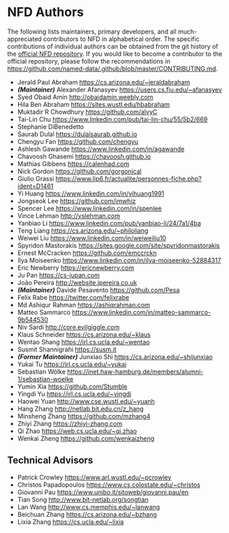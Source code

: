 # NFD Authors

The following lists maintainers, primary developers, and all much-appreciated contributors to NFD in alphabetical order.
The specific contributions of individual authors can be obtained from the git history of the [official NFD repository](https://github.com/named-data/NFD).
If you would like to become a contributor to the official repository, please follow the recommendations in <https://github.com/named-data/.github/blob/master/CONTRIBUTING.md>.

* Jerald Paul Abraham <https://cs.arizona.edu/~jeraldabraham>
* ***(Maintainer)*** Alexander Afanasyev <https://users.cs.fiu.edu/~afanasyev>
* Syed Obaid Amin <http://obaidamin.weebly.com>
* Hila Ben Abraham <https://sites.wustl.edu/hbabraham>
* Muktadir R Chowdhury <https://github.com/alvyC>
* Tai-Lin Chu <https://www.linkedin.com/pub/tai-lin-chu/55/5b2/669>
* Stephanie DiBenedetto
* Saurab Dulal <https://dulalsaurab.github.io>
* Chengyu Fan <https://github.com/chengyu>
* Ashlesh Gawande <https://www.linkedin.com/in/agawande>
* Chavoosh Ghasemi <https://chavoosh.github.io>
* Mathias Gibbens <https://calenhad.com>
* Nick Gordon <https://github.com/gorgonical>
* Giulio Grassi <https://www.lip6.fr/actualite/personnes-fiche.php?ident=D1461>
* Yi Huang <https://www.linkedin.com/in/yihuang1991>
* Jongseok Lee <https://github.com/imwhiz>
* Spencer Lee <https://www.linkedin.com/in/spenlee>
* Vince Lehman <http://vslehman.com>
* Yanbiao Li <https://www.linkedin.com/pub/yanbiao-li/24/7a1/4ba>
* Teng Liang <https://cs.arizona.edu/~philoliang>
* Weiwei Liu <https://www.linkedin.com/in/weiweiliu10>
* Spyridon Mastorakis <https://sites.google.com/site/spyridonmastorakis>
* Ernest McCracken <https://github.com/emccrckn>
* Ilya Moiseenko <https://www.linkedin.com/in/ilya-moiseenko-52884317>
* Eric Newberry <https://ericnewberry.com>
* Ju Pan <https://cs-jupan.com>
* João Pereira <http://website.jpereira.co.uk>
* ***(Maintainer)*** Davide Pesavento <https://github.com/Pesa>
* Felix Rabe <https://twitter.com/felixrabe>
* Md Ashiqur Rahman <https://ashiqrahman.com>
* Matteo Sammarco <https://www.linkedin.com/in/matteo-sammarco-9b544530>
* Niv Sardi <http://core.evilgiggle.com>
* Klaus Schneider <https://cs.arizona.edu/~klaus>
* Wentao Shang <https://irl.cs.ucla.edu/~wentao>
* Susmit Shannigrahi <https://susm.it>
* ***(Former Maintainer)*** Junxiao Shi <https://cs.arizona.edu/~shijunxiao>
* Yukai Tu <https://irl.cs.ucla.edu/~yukai>
* Sebastian Wölke <https://inet.haw-hamburg.de/members/alumni-1/sebastian-woelke>
* Yumin Xia <https://github.com/Stumble>
* Yingdi Yu <https://irl.cs.ucla.edu/~yingdi>
* Haowei Yuan <http://www.cse.wustl.edu/~yuanh>
* Hang Zhang <http://netlab.bit.edu.cn/z_hang>
* Minsheng Zhang <https://github.com/mzhang4>
* Zhiyi Zhang <https://zhiyi-zhang.com>
* Qi Zhao <https://web.cs.ucla.edu/~qi.zhao>
* Wenkai Zheng <https://github.com/wenkaizheng>

## Technical Advisors

* Patrick Crowley <https://www.arl.wustl.edu/~pcrowley>
* Christos Papadopoulos <https://www.cs.colostate.edu/~christos>
* Giovanni Pau <https://www.unibo.it/sitoweb/giovanni.pau/en>
* Tian Song <http://www.bit-netlab.org/songtian>
* Lan Wang <http://www.cs.memphis.edu/~lanwang>
* Beichuan Zhang <https://cs.arizona.edu/~bzhang>
* Lixia Zhang <https://cs.ucla.edu/~lixia>
